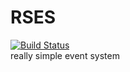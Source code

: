 # RSES
[![Build Status](https://ci.blucobalt.dev/job/rses/badge/icon)](https://ci.blucobalt.dev/job/rses/) <br>
really simple event system

